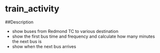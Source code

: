 # train_activity


##Description
- show buses from Redmond TC to various destination
- show the first bus time and frequency and calculate how many minutes the next bus is
- show when the next bus arrives
